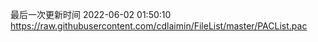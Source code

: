 最后一次更新时间 2022-06-02 01:50:10
https://raw.githubusercontent.com/cdlaimin/FileList/master/PACList.pac

